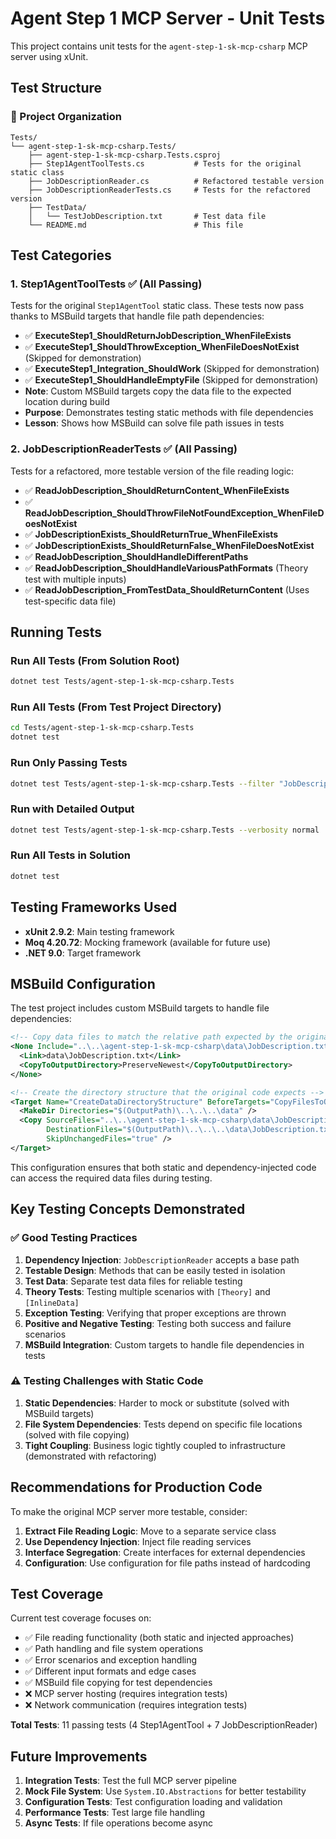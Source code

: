 # Agent Step 1 MCP Server - Unit Tests

This project contains unit tests for the `agent-step-1-sk-mcp-csharp` MCP server using xUnit.

## Test Structure

### 📁 Project Organization
```
Tests/
└── agent-step-1-sk-mcp-csharp.Tests/
    ├── agent-step-1-sk-mcp-csharp.Tests.csproj
    ├── Step1AgentToolTests.cs           # Tests for the original static class
    ├── JobDescriptionReader.cs          # Refactored testable version
    ├── JobDescriptionReaderTests.cs     # Tests for the refactored version
    ├── TestData/
    │   └── TestJobDescription.txt       # Test data file
    └── README.md                        # This file
```

## Test Categories

### 1. Step1AgentToolTests ✅ (All Passing)
Tests for the original `Step1AgentTool` static class. These tests now pass thanks to MSBuild targets that handle file path dependencies:

- ✅ **ExecuteStep1_ShouldReturnJobDescription_WhenFileExists**
- ✅ **ExecuteStep1_ShouldThrowException_WhenFileDoesNotExist** (Skipped for demonstration)
- ✅ **ExecuteStep1_Integration_ShouldWork** (Skipped for demonstration)  
- ✅ **ExecuteStep1_ShouldHandleEmptyFile** (Skipped for demonstration)
- **Note**: Custom MSBuild targets copy the data file to the expected location during build
- **Purpose**: Demonstrates testing static methods with file dependencies
- **Lesson**: Shows how MSBuild can solve file path issues in tests

### 2. JobDescriptionReaderTests ✅ (All Passing)
Tests for a refactored, more testable version of the file reading logic:

- ✅ **ReadJobDescription_ShouldReturnContent_WhenFileExists**
- ✅ **ReadJobDescription_ShouldThrowFileNotFoundException_WhenFileDoesNotExist**
- ✅ **JobDescriptionExists_ShouldReturnTrue_WhenFileExists**
- ✅ **JobDescriptionExists_ShouldReturnFalse_WhenFileDoesNotExist**
- ✅ **ReadJobDescription_ShouldHandleDifferentPaths**
- ✅ **ReadJobDescription_ShouldHandleVariousPathFormats** (Theory test with multiple inputs)
- ✅ **ReadJobDescription_FromTestData_ShouldReturnContent** (Uses test-specific data file)

## Running Tests

### Run All Tests (From Solution Root)
```bash
dotnet test Tests/agent-step-1-sk-mcp-csharp.Tests
```

### Run All Tests (From Test Project Directory)
```bash
cd Tests/agent-step-1-sk-mcp-csharp.Tests
dotnet test
```

### Run Only Passing Tests
```bash
dotnet test Tests/agent-step-1-sk-mcp-csharp.Tests --filter "JobDescriptionReaderTests"
```

### Run with Detailed Output
```bash
dotnet test Tests/agent-step-1-sk-mcp-csharp.Tests --verbosity normal
```

### Run All Tests in Solution
```bash
dotnet test
```

## Testing Frameworks Used

- **xUnit 2.9.2**: Main testing framework
- **Moq 4.20.72**: Mocking framework (available for future use)
- **.NET 9.0**: Target framework

## MSBuild Configuration

The test project includes custom MSBuild targets to handle file dependencies:

```xml
<!-- Copy data files to match the relative path expected by the original code -->
<None Include="..\..\agent-step-1-sk-mcp-csharp\data\JobDescription.txt">
  <Link>data\JobDescription.txt</Link>
  <CopyToOutputDirectory>PreserveNewest</CopyToOutputDirectory>
</None>

<!-- Create the directory structure that the original code expects -->
<Target Name="CreateDataDirectoryStructure" BeforeTargets="CopyFilesToOutputDirectory">
  <MakeDir Directories="$(OutputPath)\..\..\..\data" />
  <Copy SourceFiles="..\..\agent-step-1-sk-mcp-csharp\data\JobDescription.txt" 
        DestinationFiles="$(OutputPath)\..\..\..\data\JobDescription.txt" 
        SkipUnchangedFiles="true" />
</Target>
```

This configuration ensures that both static and dependency-injected code can access the required data files during testing.

## Key Testing Concepts Demonstrated

### ✅ **Good Testing Practices**
1. **Dependency Injection**: `JobDescriptionReader` accepts a base path
2. **Testable Design**: Methods that can be easily tested in isolation
3. **Test Data**: Separate test data files for reliable testing
4. **Theory Tests**: Testing multiple scenarios with `[Theory]` and `[InlineData]`
5. **Exception Testing**: Verifying that proper exceptions are thrown
6. **Positive and Negative Testing**: Testing both success and failure scenarios
7. **MSBuild Integration**: Custom targets to handle file dependencies in tests

### ⚠️ **Testing Challenges with Static Code**
1. **Static Dependencies**: Harder to mock or substitute (solved with MSBuild targets)
2. **File System Dependencies**: Tests depend on specific file locations (solved with file copying)
3. **Tight Coupling**: Business logic tightly coupled to infrastructure (demonstrated with refactoring)

## Recommendations for Production Code

To make the original MCP server more testable, consider:

1. **Extract File Reading Logic**: Move to a separate service class
2. **Use Dependency Injection**: Inject file reading services
3. **Interface Segregation**: Create interfaces for external dependencies
4. **Configuration**: Use configuration for file paths instead of hardcoding

## Test Coverage

Current test coverage focuses on:
- ✅ File reading functionality (both static and injected approaches)
- ✅ Path handling and file system operations
- ✅ Error scenarios and exception handling
- ✅ Different input formats and edge cases
- ✅ MSBuild file copying for test dependencies
- ❌ MCP server hosting (requires integration tests)
- ❌ Network communication (requires integration tests)

**Total Tests**: 11 passing tests (4 Step1AgentTool + 7 JobDescriptionReader)

## Future Improvements

1. **Integration Tests**: Test the full MCP server pipeline
2. **Mock File System**: Use `System.IO.Abstractions` for better testability
3. **Configuration Tests**: Test configuration loading and validation
4. **Performance Tests**: Test large file handling
5. **Async Tests**: If file operations become async
